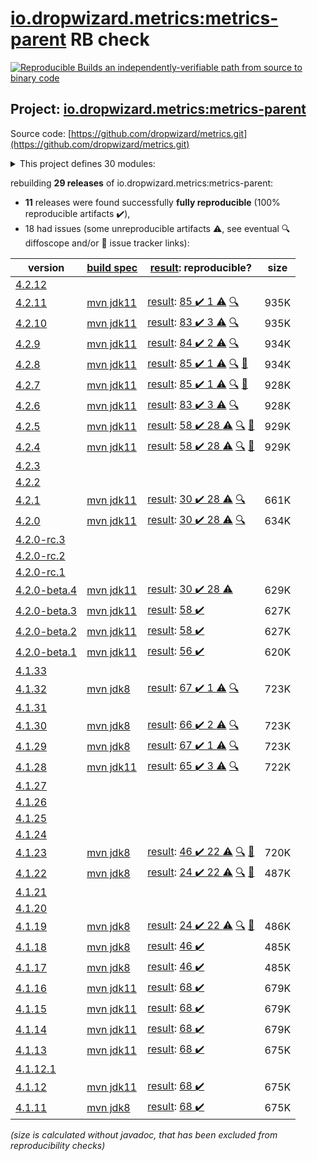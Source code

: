 [io.dropwizard.metrics:metrics-parent](https://search.maven.org/artifact/io.dropwizard.metrics/metrics-parent/) RB check
=======

[![Reproducible Builds](https://reproducible-builds.org/images/logos/rb.svg) an independently-verifiable path from source to binary code](https://reproducible-builds.org/)

## Project: [io.dropwizard.metrics:metrics-parent](https://search.maven.org/artifact/io.dropwizard.metrics/metrics-parent/)

Source code: [https://github.com/dropwizard/metrics.git](https://github.com/dropwizard/metrics.git)

<details><summary>This project defines 30 modules:</summary>

* [io.dropwizard.metrics:metrics-annotation](https://search.maven.org/artifact/io.dropwizard.metrics/metrics-annotation/)
* [io.dropwizard.metrics:metrics-bom](https://search.maven.org/artifact/io.dropwizard.metrics/metrics-bom/)
* [io.dropwizard.metrics:metrics-caffeine](https://search.maven.org/artifact/io.dropwizard.metrics/metrics-caffeine/)
* [io.dropwizard.metrics:metrics-caffeine3](https://search.maven.org/artifact/io.dropwizard.metrics/metrics-caffeine3/)
* [io.dropwizard.metrics:metrics-collectd](https://search.maven.org/artifact/io.dropwizard.metrics/metrics-collectd/)
* [io.dropwizard.metrics:metrics-core](https://search.maven.org/artifact/io.dropwizard.metrics/metrics-core/)
* [io.dropwizard.metrics:metrics-ehcache](https://search.maven.org/artifact/io.dropwizard.metrics/metrics-ehcache/)
* [io.dropwizard.metrics:metrics-graphite](https://search.maven.org/artifact/io.dropwizard.metrics/metrics-graphite/)
* [io.dropwizard.metrics:metrics-healthchecks](https://search.maven.org/artifact/io.dropwizard.metrics/metrics-healthchecks/)
* [io.dropwizard.metrics:metrics-httpasyncclient](https://search.maven.org/artifact/io.dropwizard.metrics/metrics-httpasyncclient/)
* [io.dropwizard.metrics:metrics-httpclient](https://search.maven.org/artifact/io.dropwizard.metrics/metrics-httpclient/)
* [io.dropwizard.metrics:metrics-httpclient5](https://search.maven.org/artifact/io.dropwizard.metrics/metrics-httpclient5/)
* [io.dropwizard.metrics:metrics-jakarta-servlet](https://search.maven.org/artifact/io.dropwizard.metrics/metrics-jakarta-servlet/)
* [io.dropwizard.metrics:metrics-jakarta-servlets](https://search.maven.org/artifact/io.dropwizard.metrics/metrics-jakarta-servlets/)
* [io.dropwizard.metrics:metrics-jcache](https://search.maven.org/artifact/io.dropwizard.metrics/metrics-jcache/)
* [io.dropwizard.metrics:metrics-jdbi](https://search.maven.org/artifact/io.dropwizard.metrics/metrics-jdbi/)
* [io.dropwizard.metrics:metrics-jdbi3](https://search.maven.org/artifact/io.dropwizard.metrics/metrics-jdbi3/)
* [io.dropwizard.metrics:metrics-jersey2](https://search.maven.org/artifact/io.dropwizard.metrics/metrics-jersey2/)
* [io.dropwizard.metrics:metrics-jersey3](https://search.maven.org/artifact/io.dropwizard.metrics/metrics-jersey3/)
* [io.dropwizard.metrics:metrics-jetty10](https://search.maven.org/artifact/io.dropwizard.metrics/metrics-jetty10/)
* [io.dropwizard.metrics:metrics-jetty11](https://search.maven.org/artifact/io.dropwizard.metrics/metrics-jetty11/)
* [io.dropwizard.metrics:metrics-jetty9](https://search.maven.org/artifact/io.dropwizard.metrics/metrics-jetty9/)
* [io.dropwizard.metrics:metrics-jmx](https://search.maven.org/artifact/io.dropwizard.metrics/metrics-jmx/)
* [io.dropwizard.metrics:metrics-json](https://search.maven.org/artifact/io.dropwizard.metrics/metrics-json/)
* [io.dropwizard.metrics:metrics-jvm](https://search.maven.org/artifact/io.dropwizard.metrics/metrics-jvm/)
* [io.dropwizard.metrics:metrics-log4j2](https://search.maven.org/artifact/io.dropwizard.metrics/metrics-log4j2/)
* [io.dropwizard.metrics:metrics-logback](https://search.maven.org/artifact/io.dropwizard.metrics/metrics-logback/)
* [io.dropwizard.metrics:metrics-parent](https://search.maven.org/artifact/io.dropwizard.metrics/metrics-parent/)
* [io.dropwizard.metrics:metrics-servlet](https://search.maven.org/artifact/io.dropwizard.metrics/metrics-servlet/)
* [io.dropwizard.metrics:metrics-servlets](https://search.maven.org/artifact/io.dropwizard.metrics/metrics-servlets/)
</details>

rebuilding **29 releases** of io.dropwizard.metrics:metrics-parent:
- **11** releases were found successfully **fully reproducible** (100% reproducible artifacts :heavy_check_mark:),
- 18 had issues (some unreproducible artifacts :warning:, see eventual :mag: diffoscope and/or :memo: issue tracker links):

| version | [build spec](/BUILDSPEC.md) | [result](https://reproducible-builds.org/docs/jvm/): reproducible? | size |
| -- | --------- | ------ | -- |
| [4.2.12](https://search.maven.org/artifact/io.dropwizard.metrics/metrics-parent/4.2.12/pom) | | | |
| [4.2.11](https://search.maven.org/artifact/io.dropwizard.metrics/metrics-parent/4.2.11/pom) | [mvn jdk11](dropwizard-metrics-4.2.11.buildspec) | [result](metrics-parent-4.2.11.buildinfo): [85 :heavy_check_mark:  1 :warning:](metrics-parent-4.2.11.buildcompare) [:mag:](metrics-parent-4.2.11.diffoscope) | 935K |
| [4.2.10](https://search.maven.org/artifact/io.dropwizard.metrics/metrics-parent/4.2.10/pom) | [mvn jdk11](dropwizard-metrics-4.2.10.buildspec) | [result](metrics-parent-4.2.10.buildinfo): [83 :heavy_check_mark:  3 :warning:](metrics-parent-4.2.10.buildcompare) [:mag:](metrics-parent-4.2.10.diffoscope) | 935K |
| [4.2.9](https://search.maven.org/artifact/io.dropwizard.metrics/metrics-parent/4.2.9/pom) | [mvn jdk11](dropwizard-metrics-4.2.9.buildspec) | [result](metrics-parent-4.2.9.buildinfo): [84 :heavy_check_mark:  2 :warning:](metrics-parent-4.2.9.buildcompare) [:mag:](metrics-parent-4.2.9.diffoscope) | 934K |
| [4.2.8](https://search.maven.org/artifact/io.dropwizard.metrics/metrics-parent/4.2.8/pom) | [mvn jdk11](dropwizard-metrics-4.2.8.buildspec) | [result](metrics-parent-4.2.8.buildinfo): [85 :heavy_check_mark:  1 :warning:](metrics-parent-4.2.8.buildcompare) [:mag:](metrics-parent-4.2.8.diffoscope) [:memo:](https://github.com/dropwizard/metrics/pull/2601) | 934K |
| [4.2.7](https://search.maven.org/artifact/io.dropwizard.metrics/metrics-parent/4.2.7/pom) | [mvn jdk11](dropwizard-metrics-4.2.7.buildspec) | [result](metrics-parent-4.2.7.buildinfo): [85 :heavy_check_mark:  1 :warning:](metrics-parent-4.2.7.buildcompare) [:mag:](metrics-parent-4.2.7.diffoscope) [:memo:](https://issues.apache.org/jira/browse/FELIX-6496) | 928K |
| [4.2.6](https://search.maven.org/artifact/io.dropwizard.metrics/metrics-parent/4.2.6/pom) | [mvn jdk11](dropwizard-metrics-4.2.6.buildspec) | [result](metrics-parent-4.2.6.buildinfo): [83 :heavy_check_mark:  3 :warning:](metrics-parent-4.2.6.buildcompare) [:mag:](metrics-parent-4.2.6.diffoscope) | 928K |
| [4.2.5](https://search.maven.org/artifact/io.dropwizard.metrics/metrics-parent/4.2.5/pom) | [mvn jdk11](dropwizard-metrics-4.2.5.buildspec) | [result](metrics-parent-4.2.5.buildinfo): [58 :heavy_check_mark:  28 :warning:](metrics-parent-4.2.5.buildcompare) [:mag:](metrics-parent-4.2.5.diffoscope) [:memo:](https://issues.apache.org/jira/browse/FELIX-6404) | 929K |
| [4.2.4](https://search.maven.org/artifact/io.dropwizard.metrics/metrics-parent/4.2.4/pom) | [mvn jdk11](dropwizard-metrics-4.2.4.buildspec) | [result](metrics-parent-4.2.4.buildinfo): [58 :heavy_check_mark:  28 :warning:](metrics-parent-4.2.4.buildcompare) [:mag:](metrics-parent-4.2.4.diffoscope) [:memo:](https://issues.apache.org/jira/browse/FELIX-6404) | 929K |
| [4.2.3](https://search.maven.org/artifact/io.dropwizard.metrics/metrics-parent/4.2.3/pom) | | | |
| [4.2.2](https://search.maven.org/artifact/io.dropwizard.metrics/metrics-parent/4.2.2/pom) | | | |
| [4.2.1](https://search.maven.org/artifact/io.dropwizard.metrics/metrics-parent/4.2.1/pom) | [mvn jdk11](dropwizard-metrics-4.2.1.buildspec) | [result](metrics-parent-4.2.1.buildinfo): [30 :heavy_check_mark:  28 :warning:](metrics-parent-4.2.1.buildcompare) [:mag:](metrics-parent-4.2.1.diffoscope) | 661K |
| [4.2.0](https://search.maven.org/artifact/io.dropwizard.metrics/metrics-parent/4.2.0/pom) | [mvn jdk11](dropwizard-metrics-4.2.0.buildspec) | [result](metrics-parent-4.2.0.buildinfo): [30 :heavy_check_mark:  28 :warning:](metrics-parent-4.2.0.buildcompare) [:mag:](metrics-parent-4.2.0.diffoscope) | 634K |
| [4.2.0-rc.3](https://search.maven.org/artifact/io.dropwizard.metrics/metrics-parent/4.2.0-rc.3/pom) | | | |
| [4.2.0-rc.2](https://search.maven.org/artifact/io.dropwizard.metrics/metrics-parent/4.2.0-rc.2/pom) | | | |
| [4.2.0-rc.1](https://search.maven.org/artifact/io.dropwizard.metrics/metrics-parent/4.2.0-rc.1/pom) | | | |
| [4.2.0-beta.4](https://search.maven.org/artifact/io.dropwizard.metrics/metrics-parent/4.2.0-beta.4/pom) | [mvn jdk11](dropwizard-metrics-4.2.0-beta.4.buildspec) | [result](metrics-parent-4.2.0-beta.4.buildinfo): [30 :heavy_check_mark:  28 :warning:](metrics-parent-4.2.0-beta.4.buildcompare) | 629K |
| [4.2.0-beta.3](https://search.maven.org/artifact/io.dropwizard.metrics/metrics-parent/4.2.0-beta.3/pom) | [mvn jdk11](dropwizard-metrics-4.2.0-beta.3.buildspec) | [result](metrics-servlets-4.2.0-beta.3.buildinfo): [58 :heavy_check_mark: ](metrics-servlets-4.2.0-beta.3.buildcompare) | 627K |
| [4.2.0-beta.2](https://search.maven.org/artifact/io.dropwizard.metrics/metrics-parent/4.2.0-beta.2/pom) | [mvn jdk11](dropwizard-metrics-4.2.0-beta.2.buildspec) | [result](metrics-servlets-4.2.0-beta.2.buildinfo): [58 :heavy_check_mark: ](metrics-servlets-4.2.0-beta.2.buildcompare) | 627K |
| [4.2.0-beta.1](https://search.maven.org/artifact/io.dropwizard.metrics/metrics-parent/4.2.0-beta.1/pom) | [mvn jdk11](dropwizard-metrics-4.2.0-beta.1.buildspec) | [result](metrics-servlets-4.2.0-beta.1.buildinfo): [56 :heavy_check_mark: ](metrics-servlets-4.2.0-beta.1.buildcompare) | 620K |
| [4.1.33](https://search.maven.org/artifact/io.dropwizard.metrics/metrics-parent/4.1.33/pom) | | | |
| [4.1.32](https://search.maven.org/artifact/io.dropwizard.metrics/metrics-parent/4.1.32/pom) | [mvn jdk8](dropwizard-metrics-4.1.32.buildspec) | [result](metrics-parent-4.1.32.buildinfo): [67 :heavy_check_mark:  1 :warning:](metrics-parent-4.1.32.buildcompare) [:mag:](metrics-parent-4.1.32.diffoscope) | 723K |
| [4.1.31](https://search.maven.org/artifact/io.dropwizard.metrics/metrics-parent/4.1.31/pom) | | | |
| [4.1.30](https://search.maven.org/artifact/io.dropwizard.metrics/metrics-parent/4.1.30/pom) | [mvn jdk8](dropwizard-metrics-4.1.30.buildspec) | [result](metrics-parent-4.1.30.buildinfo): [66 :heavy_check_mark:  2 :warning:](metrics-parent-4.1.30.buildcompare) [:mag:](metrics-parent-4.1.30.diffoscope) | 723K |
| [4.1.29](https://search.maven.org/artifact/io.dropwizard.metrics/metrics-parent/4.1.29/pom) | [mvn jdk8](dropwizard-metrics-4.1.29.buildspec) | [result](metrics-parent-4.1.29.buildinfo): [67 :heavy_check_mark:  1 :warning:](metrics-parent-4.1.29.buildcompare) [:mag:](metrics-parent-4.1.29.diffoscope) | 723K |
| [4.1.28](https://search.maven.org/artifact/io.dropwizard.metrics/metrics-parent/4.1.28/pom) | [mvn jdk11](dropwizard-metrics-4.1.28.buildspec) | [result](metrics-parent-4.1.28.buildinfo): [65 :heavy_check_mark:  3 :warning:](metrics-parent-4.1.28.buildcompare) [:mag:](metrics-parent-4.1.28.diffoscope) | 722K |
| [4.1.27](https://search.maven.org/artifact/io.dropwizard.metrics/metrics-parent/4.1.27/pom) | | | |
| [4.1.26](https://search.maven.org/artifact/io.dropwizard.metrics/metrics-parent/4.1.26/pom) | | | |
| [4.1.25](https://search.maven.org/artifact/io.dropwizard.metrics/metrics-parent/4.1.25/pom) | | | |
| [4.1.24](https://search.maven.org/artifact/io.dropwizard.metrics/metrics-parent/4.1.24/pom) | | | |
| [4.1.23](https://search.maven.org/artifact/io.dropwizard.metrics/metrics-parent/4.1.23/pom) | [mvn jdk8](dropwizard-metrics-4.1.23.buildspec) | [result](metrics-servlets-4.1.23.buildinfo): [46 :heavy_check_mark:  22 :warning:](metrics-servlets-4.1.23.buildcompare) [:mag:](metrics-parent-4.1.23.diffoscope) [:memo:](https://issues.apache.org/jira/browse/FELIX-6404) | 720K |
| [4.1.22](https://search.maven.org/artifact/io.dropwizard.metrics/metrics-parent/4.1.22/pom) | [mvn jdk8](dropwizard-metrics-4.1.22.buildspec) | [result](metrics-servlets-4.1.22.buildinfo): [24 :heavy_check_mark:  22 :warning:](metrics-servlets-4.1.22.buildcompare) [:mag:](metrics-parent-4.1.22.diffoscope) [:memo:](https://issues.apache.org/jira/browse/FELIX-6404) | 487K |
| [4.1.21](https://search.maven.org/artifact/io.dropwizard.metrics/metrics-parent/4.1.21/pom) | | | |
| [4.1.20](https://search.maven.org/artifact/io.dropwizard.metrics/metrics-parent/4.1.20/pom) | | | |
| [4.1.19](https://search.maven.org/artifact/io.dropwizard.metrics/metrics-parent/4.1.19/pom) | [mvn jdk8](dropwizard-metrics-4.1.19.buildspec) | [result](metrics-servlets-4.1.19.buildinfo): [24 :heavy_check_mark:  22 :warning:](metrics-servlets-4.1.19.buildcompare) [:mag:](https://github.com/jvm-repo-rebuild/reproducible-central/blob/master/content/io/dropwizard/metrics/dropwizard-metrics-4.1.19.diffoscope) [:memo:](https://issues.apache.org/jira/browse/FELIX-6404) | 486K |
| [4.1.18](https://search.maven.org/artifact/io.dropwizard.metrics/metrics-parent/4.1.18/pom) | [mvn jdk8](dropwizard-metrics-4.1.18.buildspec) | [result](metrics-servlets-4.1.18.buildinfo): [46 :heavy_check_mark: ](metrics-servlets-4.1.18.buildcompare) | 485K |
| [4.1.17](https://search.maven.org/artifact/io.dropwizard.metrics/metrics-parent/4.1.17/pom) | [mvn jdk8](dropwizard-metrics-4.1.17.buildspec) | [result](metrics-servlets-4.1.17.buildinfo): [46 :heavy_check_mark: ](metrics-servlets-4.1.17.buildcompare) | 485K |
| [4.1.16](https://search.maven.org/artifact/io.dropwizard.metrics/metrics-parent/4.1.16/pom) | [mvn jdk11](dropwizard-metrics-4.1.16.buildspec) | [result](metrics-servlets-4.1.16.buildinfo): [68 :heavy_check_mark: ](metrics-servlets-4.1.16.buildcompare) | 679K |
| [4.1.15](https://search.maven.org/artifact/io.dropwizard.metrics/metrics-parent/4.1.15/pom) | [mvn jdk11](dropwizard-metrics-4.1.15.buildspec) | [result](metrics-servlets-4.1.15.buildinfo): [68 :heavy_check_mark: ](metrics-servlets-4.1.15.buildcompare) | 679K |
| [4.1.14](https://search.maven.org/artifact/io.dropwizard.metrics/metrics-parent/4.1.14/pom) | [mvn jdk11](dropwizard-metrics-4.1.14.buildspec) | [result](metrics-servlets-4.1.14.buildinfo): [68 :heavy_check_mark: ](metrics-servlets-4.1.14.buildcompare) | 679K |
| [4.1.13](https://search.maven.org/artifact/io.dropwizard.metrics/metrics-parent/4.1.13/pom) | [mvn jdk11](dropwizard-metrics-4.1.13.buildspec) | [result](metrics-servlets-4.1.13.buildinfo): [68 :heavy_check_mark: ](metrics-servlets-4.1.13.buildcompare) | 675K |
| [4.1.12.1](https://search.maven.org/artifact/io.dropwizard.metrics/metrics-parent/4.1.12.1/pom) | | | |
| [4.1.12](https://search.maven.org/artifact/io.dropwizard.metrics/metrics-parent/4.1.12/pom) | [mvn jdk11](dropwizard-metrics-4.1.12.buildspec) | [result](metrics-servlets-4.1.12.buildinfo): [68 :heavy_check_mark: ](metrics-servlets-4.1.12.buildcompare) | 675K |
| [4.1.11](https://search.maven.org/artifact/io.dropwizard.metrics/metrics-parent/4.1.11/pom) | [mvn jdk8](dropwizard-metrics-4.1.11.buildspec) | [result](metrics-servlets-4.1.11.buildinfo): [68 :heavy_check_mark: ](metrics-servlets-4.1.11.buildcompare) | 675K |

<i>(size is calculated without javadoc, that has been excluded from reproducibility checks)</i>
